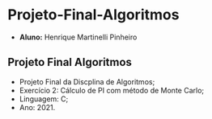# Projeto-Final-Algoritmos
- **Aluno:** Henrique Martinelli Pinheiro

## **Projeto Final Algoritmos**
- Projeto Final da Discplina de Algoritmos;
- Exercício 2: Cálculo de PI com método de Monte Carlo;
- Linguagem: C;
- Ano: 2021.
